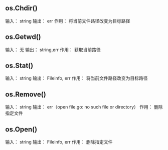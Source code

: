## os.Chdir()
输入： string
输出： err
作用： 将当前文件路径改变为目标路径

## os.Getwd()
输入： 无
输出： string,err
作用： 获取当前路径

## os.Stat()
输入： string
输出： Fileinfo, err
作用： 将当前文件路径改变为目标路径

## os.Remove()

输入： string
输出： err（open file.go: no such file or directory）
作用： 删除指定文件



## os.Open()

输入： string
输出： Fileinfo, err
作用： 删除指定文件
